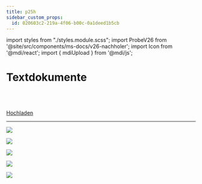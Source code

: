 ```yaml
---
title: p25h
sidebar_custom_props:
  id: 020603c2-219a-4f06-b00c-0a1deed1b5cb
---
```


import styles from "./styles.module.scss";
import ProbeV26 from '@site/src/components/ms-docs/v26-nachholer';
import Icon from '@mdi/react';
import { mdiUpload } from '@mdi/js';

# Textdokumente

<Solution webKey="5ba6b51b-db2a-461c-a3d1-ac934806624f" open title="Probe">
<br />

<ProbeV26 personalize={false} />

<br />
<br />

<a className="button button--success" href="https://erzbe-my.sharepoint.com/:f:/g/personal/balthasar_hofer_gbsl_ch/Etn84zkW0TtHtUwLBUMXrQEBCRyt2rGWgfNRr8Ard9HIHQ">
    Hochladen <Icon path={mdiUpload} size={0.7} style={{transform: 'translateY(20%)', marginLeft: '1em', marginRight: '-1em'}} />
</a>

---

<div className={styles.imgContainer}>

![](images/v26-nachholer/P01.png)

![](images/v26-nachholer/P02.png)

![](images/v26-nachholer/P03.png)

![](images/v26-nachholer/P04.png)

![](images/v26-nachholer/P05.png)

</div>

</Solution>

